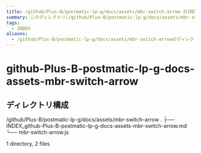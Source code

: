 ```yaml
---
title: /github/Plus-B/postmatic-lp-g/docs/assets/mbr-switch-arrow のINDEX(ディレクトリ概要)
summary: このディレクトリ(/github/Plus-B/postmatic-lp-g/docs/assets/mbr-switch-arrow)は[TODO:XXXX(このディレクトリに保存するファイルの説明を書く)]を格納する場所です。
tags:
  - INDEX
aliases:
  - /github/Plus-B/postmatic-lp-g/docs/assets/mbr-switch-arrowのディレクトリに格納されている資料について(INDEX:索引)
---
```


# github-Plus-B-postmatic-lp-g-docs-assets-mbr-switch-arrow

## ディレクトリ構成

/github/Plus-B/postmatic-lp-g/docs/assets/mbr-switch-arrow
.
├── INDEX_github-Plus-B-postmatic-lp-g-docs-assets-mbr-switch-arrow.md
└── mbr-switch-arrow.js

1 directory, 2 files
